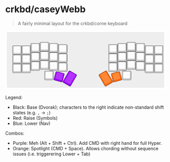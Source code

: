 # crkbd/caseyWebb

> A fairly minimal layout for the crkbd/corne keyboard

![crkbd/caseyWebb](./visual.svg)

Legend:

-   Black: Base (Dvorak); characters to the right indicate non-standard shift states (e.g. `,` -> `;`)
-   Red: Raise (Symbols)
-   Blue: Lower (Nav)

Combos:

-   Purple: Meh (Alt + Shift + Ctrl). Add CMD with right hand for full Hyper.
-   Orange: Spotlight (CMD + Space). Allows chording without sequence issues (i.e. triggerering Lower + Tab)

